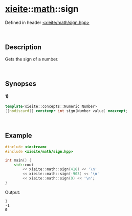 # [xieite](../xieite.md)\:\:[math](../math.md)\:\:sign
Defined in header [<xieite/math/sign.hpp>](../../include/xieite/math/sign.hpp)

&nbsp;

## Description
Gets the sign of a number.

&nbsp;

## Synopses
#### 1)
```cpp
template<xieite::concepts::Numeric Number>
[[nodiscard]] constexpr int sign(Number value) noexcept;
```

&nbsp;

## Example
```cpp
#include <iostream>
#include <xieite/math/sign.hpp>

int main() {
    std::cout
        << xieite::math::sign(418) << '\n'
        << xieite::math::sign(-903) << '\n'
        << xieite::math::sign(0) << '\n';
}
```
Output:
```
1
-1
0
```
